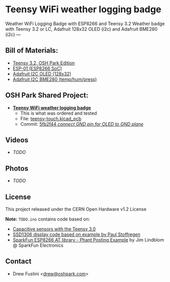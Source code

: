 # Teensy WiFi weather logging badge
Weather WiFi Logging Badge with ESP8266 and Teensy 3.2
Weather badge with Teensy 3.2 or LC, Adafruit 128x32 OLED (i2c) and Adafruit BME280 (i2c) — 

## Bill of Materials:
* [Teensy 3.2, OSH Park Edition](https://oshpark.com/teensy)
* [ESP-01 (ESP8266 SoC)](https://www.amazon.com/Diymall%C2%AE-Esp8266-Serial-Wireless-Transceiver/dp/B00O34AGSU)
* [Adafruit I2C OLED (128x32)](https://www.adafruit.com/product/931)
* [Adafruit I2C BME280 (temp/hum/press)](https://www.adafruit.com/product/2652)

## OSH Park Shared Project:
* **[Teensy WiFi weather logging badge](https://oshpark.com/projects/aCAtXvMP)**
   * This is what was ordered and tested
   * File: [teensy-touch.kicad_pcb](https://github.com/pdp7/teensy-touch/blob/5fb2f44a5e37c01898689bddd4195240e6bf3efe/hardware/teensy-touch.kicad_pcb)
   * Commit: [5fb2f44 *connect GND pin for OLED to GND plane*
](https://github.com/pdp7/teensy-touch/commit/5fb2f44a5e37c01898689bddd4195240e6bf3efe)

## Videos
* _TODO_

## Photos
* _TODO_

## License
This project released under the CERN Open Hardware v1.2 License

**Note:** `TODO.ino` contains code based on:

* [Capacitive sensors with the Teensy 3.0](http://njhurst.com/blog/01356576041)
* [SSD1306 display code based on example by Paul Stoffregen](https://www.pjrc.com/teensy/td_libs_SSD1306.html)
* [SparkFun ESP8266 AT library - Phant Posting Example](https://github.com/sparkfun/SparkFun_ESP8266_AT_Arduino_Library) by Jim Lindblom @ SparkFun Electronics

## Contact
* Drew Fustini &lt;drew@oshpark.com&gt;
